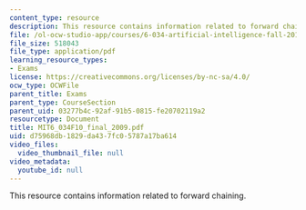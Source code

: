 ```yaml
---
content_type: resource
description: This resource contains information related to forward chaining.
file: /ol-ocw-studio-app/courses/6-034-artificial-intelligence-fall-2010/d75968db1829da437fc05787a17ba614_MIT6_034F10_final_2009.pdf
file_size: 518043
file_type: application/pdf
learning_resource_types:
- Exams
license: https://creativecommons.org/licenses/by-nc-sa/4.0/
ocw_type: OCWFile
parent_title: Exams
parent_type: CourseSection
parent_uid: 03277b4c-92af-91b5-0815-fe20702119a2
resourcetype: Document
title: MIT6_034F10_final_2009.pdf
uid: d75968db-1829-da43-7fc0-5787a17ba614
video_files:
  video_thumbnail_file: null
video_metadata:
  youtube_id: null
---
```

This resource contains information related to forward chaining.